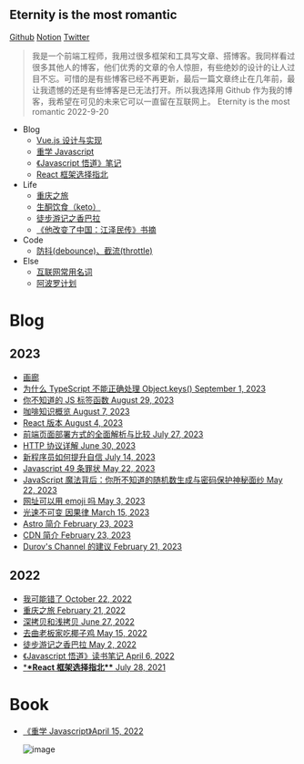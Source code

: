 ## Eternity is the most romantic

[Github](https://github.com/exposir) [Notion](https://exposir.notion.site) [Twitter](https://twitter.com/ExposirM)

> 我是一个前端工程师，我用过很多框架和工具写文章、搭博客。我同样看过很多其他人的博客，他们优秀的文章的令人惊胆，有些绝妙的设计的让人过目不忘。可惜的是有些博客已经不再更新，最后一篇文章终止在几年前，最让我遗憾的还是有些博客是已无法打开。所以我选择用 Github 作为我的博客，我希望在可见的未来它可以一直留在互联网上。 Eternity is the most romantic 2022-9-20

- Blog
  - [Vue.js 设计与实现](./docs/Vue.js设计与实现.md)
  - [重学 Javascript](./docs/重学Javascript.md)
  - [《Javascript 悟道》笔记](./docs/《Javascript悟道》笔记.md)
  - [React 框架选择指北](./docs/React框架选择指北.md)
- Life
  - [重庆之旅](https://github.com/exposir/exposir.github.io/issues/12)
  - [生酮饮食（keto）](./docs/生酮饮食keto.md)
  - [徒步游记之香巴拉](https://github.com/exposir/exposir.github.io/issues/2)
  - [《他改变了中国：江泽民传》书摘](./docs/《他改变了中国江泽民传》书摘.md)
- Code
  - [防抖(debounce)、截流(throttle)](<./docs/防抖(debounce)截流(throttle).md>)
- Else
  - [互联网常用名词](./docs/互联网常用名词.md)
  - [阿波罗计划](./docs/阿波罗计划.md)

# Blog

## 2023

- [画廊](https://www.notion.so/567bc7d1452340c3bdaa1c5dbf3cef2b?pvs=21)
- [为什么 TypeScript 不能正确处理 Object.keys() September 1, 2023 ](https://github.com/exposir/exposir.github.io/issues/34)
- [你不知道的 JS 标签函数 August 29, 2023 ](https://www.notion.so/JS-859c0779007742ab815c74443e918fc7?pvs=21)
- [咖啡知识概览 August 7, 2023 ](https://www.notion.so/d3cc1a5bbe9b4edcb5288a13c7b7b8df?pvs=21)
- [React 版本 August 4, 2023](https://www.notion.so/React-41d717d932ca4bdd9decde7e42f9a365?pvs=21)
- [前端页面部署方式的全面解析与比较 July 27, 2023 ](https://www.notion.so/b5f26e096a1e4e02945d0df6998f2c57?pvs=21)
- [HTTP 协议详解 June 30, 2023 ](https://www.notion.so/HTTP-471e1141eca641abb0ee71712c99becf?pvs=21)
- [新程序员如何提升自信 July 14, 2023 ](https://www.notion.so/5cf160e2224b4869aaadb142a9d4aafc?pvs=21)
- [Javascript 49 条罪状 May 22, 2023 ](https://www.notion.so/Javascript-49-788520d770b244858ad0ac1f1fb8bf4e?pvs=21)
- [JavaScript 魔法背后：你所不知道的随机数生成与密码保护神秘面纱 May 22, 2023 ](https://www.notion.so/JavaScript-8ab91728efdc43f690a897b1f11b4b2c?pvs=21)
- [网址可以用 emoji 吗 May 3, 2023 ](https://www.notion.so/emoji-ff2198b64c5942d188dd9761cce6f126?pvs=21)
- [光速不可变 因果律 March 15, 2023 ](https://www.notion.so/5829fcf1c4cc46a7b799185538e4b139?pvs=21)
- [Astro 简介 February 23, 2023 ](https://www.notion.so/Astro-c23369e4993e41ab9f66f43fd4e10ab9?pvs=21)
- [CDN 简介 February 23, 2023 ](https://www.notion.so/CDN-92fd02fcf24f420997c91015a22c18a2?pvs=21)
- [Durov's Channel 的建议 February 21, 2023 ](https://www.notion.so/Durov-s-Channel-3a258398490e4b12ba2c414cde44f39b?pvs=21)

## 2022

- [我可能错了 October 22, 2022 ](https://www.notion.so/4ec314ddcb684c838f777b58c09b0ddf?pvs=21)
- [重庆之旅 February 21, 2022 ](https://www.notion.so/afd1cc793b06493e88c07c10e1c2568e?pvs=21)
- [深拷贝和浅拷贝 June 27, 2022 ](https://www.notion.so/e49da96d1cc149d79a9d3ea27e9764d3?pvs=21)
- [去曲老板家吃椰子鸡 May 15, 2022 ](https://www.notion.so/968d315bf81d439da2d56d327e02e610?pvs=21)
- [徒步游记之香巴拉 May 2, 2022 ](https://www.notion.so/668e8f6ae18140009d4a56300770848c?pvs=21)
- [《Javascript 悟道》读书笔记 April 6, 2022 ](https://www.notion.so/Javascript-641a679751ae4a1083f2dbf6abb825fb?pvs=21)
- [\***\*React 框架选择指北\*\*** July 28, 2021 ](https://www.notion.so/React-2abeb27c48d94055980c60a23c800d2c?pvs=21)

# Book

- [《重学 Javascript》April 15, 2022 ](https://www.notion.so/Javascript-bb1a315258ee4e178eee468efe34fe99?pvs=21)

  ![image](https://user-images.githubusercontent.com/33340988/202771264-d1049371-c6a4-4976-b930-3b3645109faa.png)

